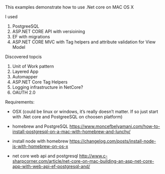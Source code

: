 This examples demonstrate how to use .Net core on MAC OS X

I used 
1. PostgreeSQL 
2. ASP.NET CORE API with versioining
3. EF with migrations
4. ASP.NET CORE MVC with Tag helpers and attribute validation for View Model

Discovered topcis
1. Unit of Work pattern 
2. Layered App
3. Automapper
4. ASP.NET Core Tag Helpers
4. Logging infrastructure in NetCore?
5. OAUTH 2.0


Requirements:
- OSX (could be linux or windows, it’s really doesn’t matter. If so just start with .Net core and PostgreeSQL on choosen platform)

- homebrew and PostgreSQL
https://www.moncefbelyamani.com/how-to-install-postgresql-on-a-mac-with-homebrew-and-lunchy/

- install node with homebrew
https://changelog.com/posts/install-node-js-with-homebrew-on-os-x

- net core web api and postgresql
http://www.c-sharpcorner.com/article/net-core-on-mac-building-an-asp-net-core-app-with-web-api-ef-postgresql-and/


